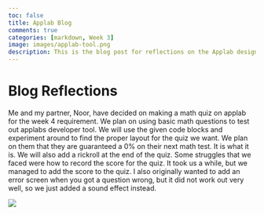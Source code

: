 ```yaml
---
toc: false
title: Applab Blog
comments: true
categories: [markdown, Week 3]
image: images/applab-tool.png
description: This is the blog post for reflections on the Applab design.
---
```


# Blog Reflections

Me and my partner, Noor, have decided on making a math quiz on applab for the week 4 requirement. We plan on using basic math questions to test out applabs developer tool. We will use the given code blocks and experiment around to find the proper layout for the quiz we want. We plan on them that they are guaranteed a 0% on their next math test. It is what it is. We will also add a rickroll at the end of the quiz. Some struggles that we faced were how to record the score for the quiz. It took us a while, but we managed to add the score to the quiz. I also originally wanted to add an error screen when you got a question wrong, but it did not work out very well, so we just added a sound effect instead.

![]({{site.baseurl}}/images/applabS.png)